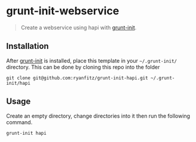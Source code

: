 # grunt-init-webservice

> Create a webservice using hapi with [grunt-init][].

[grunt-init]: http://gruntjs.com/project-scaffolding

## Installation

After [grunt-init][] is installed, place this template in your `~/.grunt-init/` directory.  This can be done by cloning this repo into the folder

```
git clone git@github.com:ryanfitz/grunt-init-hapi.git ~/.grunt-init/hapi
```

## Usage

Create an empty directory, change directories into it then run the following command.

```
grunt-init hapi
```
